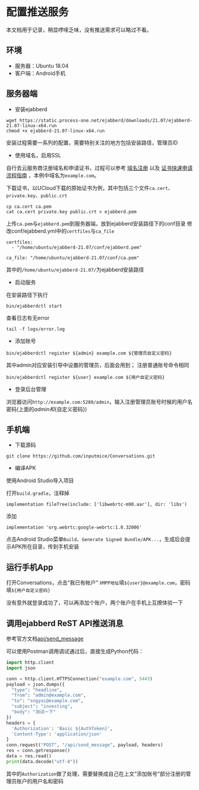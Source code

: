 # 配置推送服务
本文档用于记录，稍显啰嗦乏味，没有推送需求可以略过不看。

## 环境
* 服务器：Ubuntu 18.04
* 客户端：Android手机

## 服务器端

* 安装ejabberd
```
wget https://static.process-one.net/ejabberd/downloads/21.07/ejabberd-21.07-linux-x64.run
chmod +x ejabberd-21.07-linux-x64.run
```
安装过程需要一系列的配置，需要特别关注的地方包括安装路径，管理员ID

* 使用域名，启用SSL

自行去云服务商注册域名和申请证书，过程可以参考 [域名注册](https://docs.ucloud.cn/udnr/operate/register) 以及 [证书快速申请流程指南](https://docs.ucloud.cn/ussl/operate/simple) ，本例中域名为`example.com`。

下载证书，以UCloud下载的原始证书为例，其中包括三个文件`ca.cert`、`private.key`、`public.crt`
```
cp ca.cert ca.pem
cat ca.cert private.key public.crt > ejabberd.pem
```
上传`ca.pem`与`ejabberd.pem`到服务器端，放到ejabberd安装路径下的conf目录
修改conf/ejabberd.yml中的`certfiles`与`ca_file`
```
certfiles:
  - "/home/ubuntu/ejabberd-21.07/conf/ejabberd.pem"
```

```
ca_file: "/home/ubuntu/ejabberd-21.07/conf/ca.pem"
```

其中的`/home/ubuntu/ejabberd-21.07/`为ejabberd安装路径

* 启动服务

在安装路径下执行

```
bin/ejabberdctl start
```

查看日志有无error

```
tail -f logs/error.log
```

* 添加账号

```
bin/ejabberdctl register ${admin} example.com ${管理员自定义密码}
```

其中admin对应安装引导中设置的管理员，后面会用到；
注册普通账号命令相同

```
bin/ejabberdctl register ${user} example.com ${用户自定义密码}
```

* 登录后台管理

浏览器访问`http://example.com:5280/admin`，输入注册管理员账号时候的用户名密码(上面的${admin}和${自定义密码})


## 手机端

* 下载源码 

```
git clone https://github.com/inputmice/Conversations.git
```

* 编译APK

使用Android Studio导入项目

打开`build.gradle`，注释掉
```
implementation fileTree(include: ['libwebrtc-m90.aar'], dir: 'libs')
```

添加
```
implementation 'org.webrtc:google-webrtc:1.0.32006'
```

点击Android Studio菜单`Build`、`Generate Signed Bundle/APK...`，生成后会提示APK所在目录，传到手机安装

## 运行手机App
打开Conversations，点击“我已有帐户”
`XMPP地址`填`${user}@example.com`，密码填`${用户自定义密码}`

没有意外就登录成功了，可以再添加个账户，两个账户在手机上互撩体验一下

## 调用ejabberd ReST API推送消息
参考官方文档[api/send_message](https://docs.ejabberd.im/developer/ejabberd-api/admin-api/#send-message)

可以使用Postman调用调试通过后，直接生成Python代码：
```python
import http.client
import json

conn = http.client.HTTPSConnection("example.com", 5443)
payload = json.dumps({
  "type": "headline",
  "from": "admin@example.com",
  "to": "sngyai@example.com",
  "subject": "investing",
  "body": "测试一下"
})
headers = {
  'Authorization': 'Basic ${AuthToken}',
  'Content-Type': 'application/json'
}
conn.request("POST", "/api/send_message", payload, headers)
res = conn.getresponse()
data = res.read()
print(data.decode("utf-8"))
```

其中的`Authorization`做了处理，需要替换成自己在上文“添加账号”部分注册的管理员账户的用户名和密码


